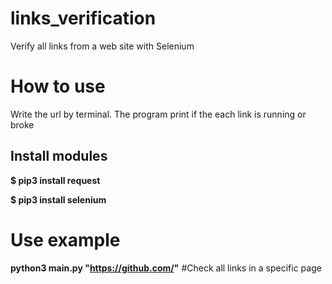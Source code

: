 # links_verification
Verify all links from a web site with Selenium

# How to use
Write the url by terminal. The program print if the each link is running or broke
## Install modules
**$ pip3 install request**

**$ pip3 install selenium**

# Use example
**python3 main.py "https://github.com/"** #Check all links in a specific page
